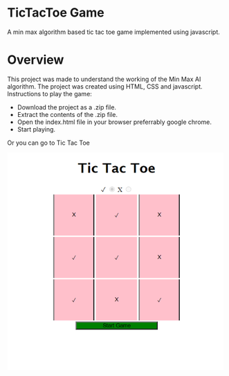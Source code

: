 # TicTacToe Game

A min max algorithm based tic tac toe game implemented using javascript.

# Overview

This project was made to understand the working of the Min Max AI algorithm. The project was created using HTML, CSS and javascript. 
Instructions to play the game:
* Download the project as a .zip file.
* Extract the contents of the .zip file.
* Open the index.html file in your browser preferrably google chrome.
* Start playing.

Or you can go to <link href="https://ahsangoheer.github.io/TicTacToe/">Tic Tac Toe</link>

<img src="./Screenshot/game.PNG" width=500px />

